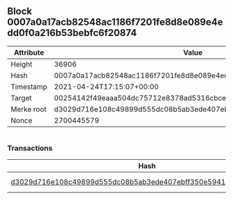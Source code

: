 ## Block 0007a0a17acb82548ac1186f7201fe8d8e089e4edd0f0a216b53bebfc6f20874

Attribute | Value
--- | ---
Height | 36906
Hash | 0007a0a17acb82548ac1186f7201fe8d8e089e4edd0f0a216b53bebfc6f20874
Timestamp | 2021-04-24T17:15:07+00:00
Target | 00254142f49eaaa504dc75712e8378ad5316cbcead634704b3734b6271167cc4
Merke root | d3029d716e108c49899d555dc08b5ab3ede407ebff350e5941484c04e25ff708
Nonce | 2700445579

```

```

### Transactions

Hash | Amount
--- | ---
[d3029d716e108c49899d555dc08b5ab3ede407ebff350e5941484c04e25ff708](d3029d716e108c49899d555dc08b5ab3ede407ebff350e5941484c04e25ff708.md) | 10.00000000 SKEPTI 
